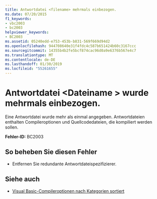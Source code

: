 ```yaml
---
title: Antwortdatei <filename> mehrmals einbezogen.
ms.date: 07/20/2015
f1_keywords:
- vbc2003
- bc2003
helpviewer_keywords:
- BC2003
ms.assetid: 05240edd-e753-453b-b831-569f669d94d2
ms.openlocfilehash: 944708640e31f4fdc4c587b651424b60c3167ccc
ms.sourcegitcommit: 14355b4b2fe5bcf874cac96d0a9e6376b567e4c7
ms.translationtype: MT
ms.contentlocale: de-DE
ms.lasthandoff: 01/30/2019
ms.locfileid: "55261655"
---
```

# <a name="response-file-filename-included-multiple-times"></a>Antwortdatei \<Dateiname > wurde mehrmals einbezogen.
Eine Antwortdatei wurde mehr als einmal angegeben. Antwortdateien enthalten Compileroptionen und Quellcodedateien, die kompiliert werden sollen.  
  
 **Fehler-ID:** BC2003  
  
## <a name="to-correct-this-error"></a>So beheben Sie diesen Fehler  
  
-   Entfernen Sie redundante Antwortdateispezifizierer.  
  
## <a name="see-also"></a>Siehe auch
- [Visual Basic-Compileroptionen nach Kategorien sortiert](../../visual-basic/reference/command-line-compiler/compiler-options-listed-by-category.md)
